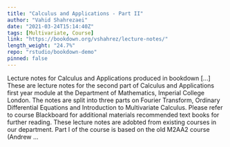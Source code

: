 ```yaml
---
title: "Calculus and Applications - Part II"
author: "Vahid Shahrezaei"
date: "2021-03-24T15:14:40Z"
tags: [Multivariate, Course]
link: "https://bookdown.org/vshahrez/lecture-notes/"
length_weight: "24.7%"
repo: "rstudio/bookdown-demo"
pinned: false
---
```


Lecture notes for Calculus and Applications produced in bookdown [...] These are lecture notes for the second part of Calculus and Applications first year module at the Department of Mathematics, Imperial College London. The notes are split into three parts on Fourier Transform, Ordinary Differential Equations and Introduction to Multivariate Calculus. Please refer to course Blackboard for additional materials recommended text books for further reading. These lecture notes are adobted from existing courses in our department. Part I of the course is based on the old M2AA2 course (Andrew ...
